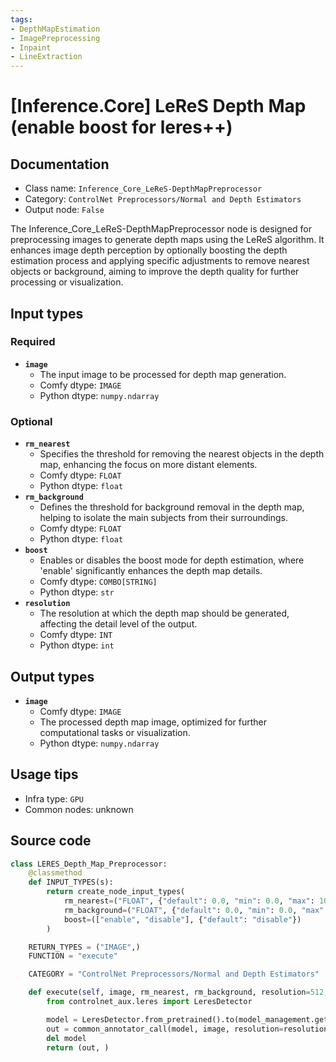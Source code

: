 ```yaml
---
tags:
- DepthMapEstimation
- ImagePreprocessing
- Inpaint
- LineExtraction
---
```


# [Inference.Core] LeReS Depth Map (enable boost for leres++)
## Documentation
- Class name: `Inference_Core_LeReS-DepthMapPreprocessor`
- Category: `ControlNet Preprocessors/Normal and Depth Estimators`
- Output node: `False`

The Inference_Core_LeReS-DepthMapPreprocessor node is designed for preprocessing images to generate depth maps using the LeReS algorithm. It enhances image depth perception by optionally boosting the depth estimation process and applying specific adjustments to remove nearest objects or background, aiming to improve the depth quality for further processing or visualization.
## Input types
### Required
- **`image`**
    - The input image to be processed for depth map generation.
    - Comfy dtype: `IMAGE`
    - Python dtype: `numpy.ndarray`
### Optional
- **`rm_nearest`**
    - Specifies the threshold for removing the nearest objects in the depth map, enhancing the focus on more distant elements.
    - Comfy dtype: `FLOAT`
    - Python dtype: `float`
- **`rm_background`**
    - Defines the threshold for background removal in the depth map, helping to isolate the main subjects from their surroundings.
    - Comfy dtype: `FLOAT`
    - Python dtype: `float`
- **`boost`**
    - Enables or disables the boost mode for depth estimation, where 'enable' significantly enhances the depth map details.
    - Comfy dtype: `COMBO[STRING]`
    - Python dtype: `str`
- **`resolution`**
    - The resolution at which the depth map should be generated, affecting the detail level of the output.
    - Comfy dtype: `INT`
    - Python dtype: `int`
## Output types
- **`image`**
    - Comfy dtype: `IMAGE`
    - The processed depth map image, optimized for further computational tasks or visualization.
    - Python dtype: `numpy.ndarray`
## Usage tips
- Infra type: `GPU`
- Common nodes: unknown


## Source code
```python
class LERES_Depth_Map_Preprocessor:
    @classmethod
    def INPUT_TYPES(s):
        return create_node_input_types(
            rm_nearest=("FLOAT", {"default": 0.0, "min": 0.0, "max": 100, "step": 0.1}),
            rm_background=("FLOAT", {"default": 0.0, "min": 0.0, "max": 100, "step": 0.1}),
            boost=(["enable", "disable"], {"default": "disable"})
        )

    RETURN_TYPES = ("IMAGE",)
    FUNCTION = "execute"

    CATEGORY = "ControlNet Preprocessors/Normal and Depth Estimators"

    def execute(self, image, rm_nearest, rm_background, resolution=512, **kwargs):
        from controlnet_aux.leres import LeresDetector

        model = LeresDetector.from_pretrained().to(model_management.get_torch_device())
        out = common_annotator_call(model, image, resolution=resolution, thr_a=rm_nearest, thr_b=rm_background, boost=kwargs["boost"] == "enable")
        del model
        return (out, )

```
